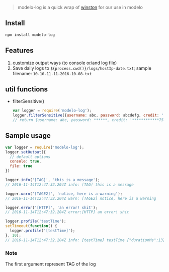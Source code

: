> modelo-log is a quick wrap of [winston](https://github.com/winstonjs/winston) for our use in modelo

## Install

```bash
npm install modelo-log
```

## Features

1. customize output ways (to console or/and log file)
1. Save daily logs to `${process.cwd()}/logs/hostIp-date.txt`; sample filename: `10.10.11.11-2016-10-08.txt`

## util functions

- filterSensitive()

  ```js
  var logger = require('modelo-log');
  logger.filterSensitive({username: abc, password: abcdefg, credit: '4564188001337578'})
  // return {username: abc, password: ******, credit: '************7578'}
  ```

## Sample usage

```js
var logger = require('modelo-log');
logger.setOutput({
  // default options
  console: true,
  file: true
})

logger.info('[TAG]', 'this is a message');
// 2016-11-14T12:47:32.204Z info: [TAG] this is a message

logger.warn('[TAGE2]', 'notice, here is a warning');
// 2016-11-14T12:47:32.204Z warn: [TAGE2] notice, here is a warning

logger.error('[HTTP]', 'an error! shit');
// 2016-11-14T12:47:32.204Z error:[HTTP] an error! shit

logger.profile('testTime');
setTimeout(function() {
  logger.profile('[testTime]');
}, 10);
// 2016-11-14T12:47:32.204Z info: [testTime] testTime {"durationMs":13}
```

### Note
The first argument represent TAG of the log